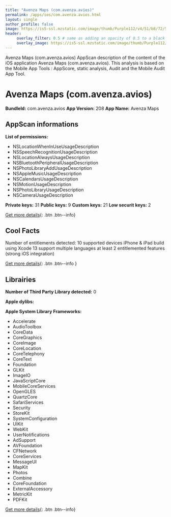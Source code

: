 ```yaml
---
title: "Avenza Maps (com.avenza.avios)"
permalink: /apps/ios/com.avenza.avios.html
layout: single
author_profile: false
image: https://is5-ssl.mzstatic.com/image/thumb/Purple112/v4/51/b8/72/51b872cf-fd56-b7f2-0fc6-41bba9a8e772/AppIcon-0-1x_U007emarketing-0-7-0-0-85-220-0.png/512x512bb.jpg
header: 
     overlay_filter: 0.5 # same as adding an opacity of 0.5 to a black background
     overlay_image: https://is5-ssl.mzstatic.com/image/thumb/Purple112/v4/51/b8/72/51b872cf-fd56-b7f2-0fc6-41bba9a8e772/AppIcon-0-1x_U007emarketing-0-7-0-0-85-220-0.png/512x512bb.jpg
---
```

Avenza Maps (com.avenza.avios) AppScan description of the content of the iOS application Avenza Maps (com.avenza.avios). This analysis is based on the Mobile App Tools : AppScore, static analysis, Audit and the Mobile Audit App Tool.

# Avenza Maps (com.avenza.avios)

**BundleId:** com.avenza.avios
**App Version:** 208
**App Name:** Avenza Maps


## AppScan informations 

**List of permissions:** 
- NSLocationWhenInUseUsageDescription
- NSSpeechRecognitionUsageDescription
- NSLocationAlwaysUsageDescription
- NSBluetoothPeripheralUsageDescription
- NSPhotoLibraryAddUsageDescription
- NSAppleMusicUsageDescription
- NSCalendarsUsageDescription
- NSMotionUsageDescription
- NSPhotoLibraryUsageDescription
- NSCameraUsageDescription
  
  
**Private keys:** 31
**Public keys:** 9
**Custom keys:** 21
**Low securit keys:** 2
  
[Get more details](/pricing.html){: .btn .btn--info}

## Cool Facts

Number of entitlements detected: 10
supported devices iPhone & iPad
build using Xcode 13
support multiple languages
at least 2 entitlemented features (strong iOS integration)
  
[Get more details](/pricing.html){: .btn .btn--info }

## Librairies 
**Number of Third Party Library detected:** 0


**Apple dylibs:**


**Apple System Library Frameworks:**
- Accelerate
- AudioToolbox
- CoreData
- CoreGraphics
- CoreImage
- CoreLocation
- CoreTelephony
- CoreText
- Foundation
- GLKit
- ImageIO
- JavaScriptCore
- MobileCoreServices
- OpenGLES
- QuartzCore
- SafariServices
- Security
- StoreKit
- SystemConfiguration
- UIKit
- WebKit
- UserNotifications
- AdSupport
- AVFoundation
- CFNetwork
- CoreServices
- MessageUI
- MapKit
- Photos
- Combine
- CoreFoundation
- ExternalAccessory
- MetricKit
- PDFKit


  
[Get more details](/pricing.html){: .btn .btn--info}

